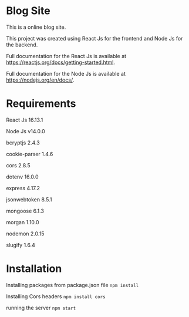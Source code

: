 Blog Site 
===
This is a online blog site.

This project was created using React Js for the frontend and Node Js for the backend.

Full documentation for the React Js is available at https://reactjs.org/docs/getting-started.html.

Full documentation for the Node Js is available at https://nodejs.org/en/docs/.

Requirements
===
React Js 16.13.1

Node Js	v14.0.0	

bcryptjs 2.4.3

cookie-parser 1.4.6

cors 2.8.5

dotenv 16.0.0

express 4.17.2

jsonwebtoken 8.5.1

mongoose 6.1.3

morgan 1.10.0

nodemon 2.0.15

slugify 1.6.4

Installation
===

Installing packages from package.json file
`npm install`


Installing Cors headers
`npm install cors `


running the server
`npm start`
